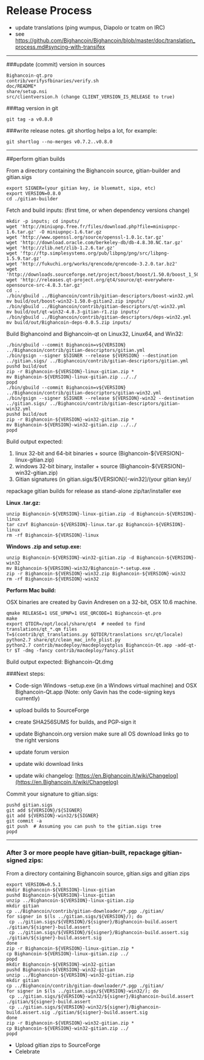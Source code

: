 Release Process
====================

* update translations (ping wumpus, Diapolo or tcatm on IRC)
* see https://github.com/Bighancoin/Bighancoin/blob/master/doc/translation_process.md#syncing-with-transifex

* * *

###update (commit) version in sources


	Bighancoin-qt.pro
	contrib/verifysfbinaries/verify.sh
	doc/README*
	share/setup.nsi
	src/clientversion.h (change CLIENT_VERSION_IS_RELEASE to true)

###tag version in git

	git tag -a v0.8.0

###write release notes. git shortlog helps a lot, for example:

	git shortlog --no-merges v0.7.2..v0.8.0

* * *

##perform gitian builds

 From a directory containing the Bighancoin source, gitian-builder and gitian.sigs
  
	export SIGNER=(your gitian key, ie bluematt, sipa, etc)
	export VERSION=0.8.0
	cd ./gitian-builder

 Fetch and build inputs: (first time, or when dependency versions change)

	mkdir -p inputs; cd inputs/
	wget 'http://miniupnp.free.fr/files/download.php?file=miniupnpc-1.6.tar.gz' -O miniupnpc-1.6.tar.gz
	wget 'http://www.openssl.org/source/openssl-1.0.1c.tar.gz'
	wget 'http://download.oracle.com/berkeley-db/db-4.8.30.NC.tar.gz'
	wget 'http://zlib.net/zlib-1.2.6.tar.gz'
	wget 'ftp://ftp.simplesystems.org/pub/libpng/png/src/libpng-1.5.9.tar.gz'
	wget 'http://fukuchi.org/works/qrencode/qrencode-3.2.0.tar.bz2'
	wget 'http://downloads.sourceforge.net/project/boost/boost/1.50.0/boost_1_50_0.tar.bz2'
	wget 'http://releases.qt-project.org/qt4/source/qt-everywhere-opensource-src-4.8.3.tar.gz'
	cd ..
	./bin/gbuild ../Bighancoin/contrib/gitian-descriptors/boost-win32.yml
	mv build/out/boost-win32-1.50.0-gitian2.zip inputs/
	./bin/gbuild ../Bighancoin/contrib/gitian-descriptors/qt-win32.yml
	mv build/out/qt-win32-4.8.3-gitian-r1.zip inputs/
	./bin/gbuild ../Bighancoin/contrib/gitian-descriptors/deps-win32.yml
	mv build/out/Bighancoin-deps-0.0.5.zip inputs/

 Build Bighancoind and Bighancoin-qt on Linux32, Linux64, and Win32:
  
	./bin/gbuild --commit Bighancoin=v${VERSION} ../Bighancoin/contrib/gitian-descriptors/gitian.yml
	./bin/gsign --signer $SIGNER --release ${VERSION} --destination ../gitian.sigs/ ../Bighancoin/contrib/gitian-descriptors/gitian.yml
	pushd build/out
	zip -r Bighancoin-${VERSION}-linux-gitian.zip *
	mv Bighancoin-${VERSION}-linux-gitian.zip ../../
	popd
	./bin/gbuild --commit Bighancoin=v${VERSION} ../Bighancoin/contrib/gitian-descriptors/gitian-win32.yml
	./bin/gsign --signer $SIGNER --release ${VERSION}-win32 --destination ../gitian.sigs/ ../Bighancoin/contrib/gitian-descriptors/gitian-win32.yml
	pushd build/out
	zip -r Bighancoin-${VERSION}-win32-gitian.zip *
	mv Bighancoin-${VERSION}-win32-gitian.zip ../../
	popd

  Build output expected:

  1. linux 32-bit and 64-bit binaries + source (Bighancoin-${VERSION}-linux-gitian.zip)
  2. windows 32-bit binary, installer + source (Bighancoin-${VERSION}-win32-gitian.zip)
  3. Gitian signatures (in gitian.sigs/${VERSION}[-win32]/(your gitian key)/

repackage gitian builds for release as stand-alone zip/tar/installer exe

**Linux .tar.gz:**

	unzip Bighancoin-${VERSION}-linux-gitian.zip -d Bighancoin-${VERSION}-linux
	tar czvf Bighancoin-${VERSION}-linux.tar.gz Bighancoin-${VERSION}-linux
	rm -rf Bighancoin-${VERSION}-linux

**Windows .zip and setup.exe:**

	unzip Bighancoin-${VERSION}-win32-gitian.zip -d Bighancoin-${VERSION}-win32
	mv Bighancoin-${VERSION}-win32/Bighancoin-*-setup.exe .
	zip -r Bighancoin-${VERSION}-win32.zip Bighancoin-${VERSION}-win32
	rm -rf Bighancoin-${VERSION}-win32

**Perform Mac build:**

  OSX binaries are created by Gavin Andresen on a 32-bit, OSX 10.6 machine.

	qmake RELEASE=1 USE_UPNP=1 USE_QRCODE=1 Bighancoin-qt.pro
	make
	export QTDIR=/opt/local/share/qt4  # needed to find translations/qt_*.qm files
	T=$(contrib/qt_translations.py $QTDIR/translations src/qt/locale)
	python2.7 share/qt/clean_mac_info_plist.py
	python2.7 contrib/macdeploy/macdeployqtplus Bighancoin-Qt.app -add-qt-tr $T -dmg -fancy contrib/macdeploy/fancy.plist

 Build output expected: Bighancoin-Qt.dmg

###Next steps:

* Code-sign Windows -setup.exe (in a Windows virtual machine) and
  OSX Bighancoin-Qt.app (Note: only Gavin has the code-signing keys currently)

* upload builds to SourceForge

* create SHA256SUMS for builds, and PGP-sign it

* update Bighancoin.org version
  make sure all OS download links go to the right versions

* update forum version

* update wiki download links

* update wiki changelog: [https://en.Bighancoin.it/wiki/Changelog](https://en.Bighancoin.it/wiki/Changelog)

Commit your signature to gitian.sigs:

	pushd gitian.sigs
	git add ${VERSION}/${SIGNER}
	git add ${VERSION}-win32/${SIGNER}
	git commit -a
	git push  # Assuming you can push to the gitian.sigs tree
	popd

-------------------------------------------------------------------------

### After 3 or more people have gitian-built, repackage gitian-signed zips:

From a directory containing Bighancoin source, gitian.sigs and gitian zips

	export VERSION=0.5.1
	mkdir Bighancoin-${VERSION}-linux-gitian
	pushd Bighancoin-${VERSION}-linux-gitian
	unzip ../Bighancoin-${VERSION}-linux-gitian.zip
	mkdir gitian
	cp ../Bighancoin/contrib/gitian-downloader/*.pgp ./gitian/
	for signer in $(ls ../gitian.sigs/${VERSION}/); do
	 cp ../gitian.sigs/${VERSION}/${signer}/Bighancoin-build.assert ./gitian/${signer}-build.assert
	 cp ../gitian.sigs/${VERSION}/${signer}/Bighancoin-build.assert.sig ./gitian/${signer}-build.assert.sig
	done
	zip -r Bighancoin-${VERSION}-linux-gitian.zip *
	cp Bighancoin-${VERSION}-linux-gitian.zip ../
	popd
	mkdir Bighancoin-${VERSION}-win32-gitian
	pushd Bighancoin-${VERSION}-win32-gitian
	unzip ../Bighancoin-${VERSION}-win32-gitian.zip
	mkdir gitian
	cp ../Bighancoin/contrib/gitian-downloader/*.pgp ./gitian/
	for signer in $(ls ../gitian.sigs/${VERSION}-win32/); do
	 cp ../gitian.sigs/${VERSION}-win32/${signer}/Bighancoin-build.assert ./gitian/${signer}-build.assert
	 cp ../gitian.sigs/${VERSION}-win32/${signer}/Bighancoin-build.assert.sig ./gitian/${signer}-build.assert.sig
	done
	zip -r Bighancoin-${VERSION}-win32-gitian.zip *
	cp Bighancoin-${VERSION}-win32-gitian.zip ../
	popd

- Upload gitian zips to SourceForge
- Celebrate 
